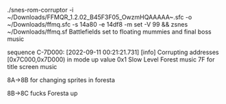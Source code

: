 ./snes-rom-corruptor -i ~/Downloads/FFMQR_1.2.02_B45F3F05_OwzmHQAAAAA~.sfc -o ~/Downloads/ffmq.sfc -s 14a80 -e 14df8 -m set -V 99  && zsnes ~/Downloads/ffmq.sf
Battlefields set to floating mummies and final boss music



sequence C-7D000: [2022-09-11 00:21:21.731] [info] Corrupting addresses [0x7C000,0x7D000) in mode up value 0x1
Slow Level Forest music
7F for title screen music

8A->8B for changing sprites in foresta

8B->8C fucks Foresta up